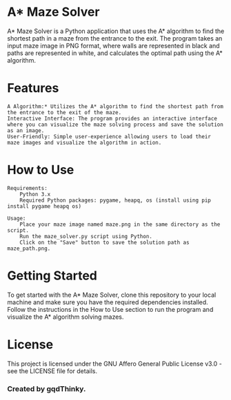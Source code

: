 # A* Maze Solver
A* Maze Solver is a Python application that uses the A* algorithm to find the shortest path in a maze from the entrance to the exit. The program takes an input maze image in PNG format, where walls are represented in black and paths are represented in white, and calculates the optimal path using the A* algorithm.

# Features
    A Algorithm:* Utilizes the A* algorithm to find the shortest path from the entrance to the exit of the maze.
    Interactive Interface: The program provides an interactive interface where you can visualize the maze solving process and save the solution as an image.
    User-Friendly: Simple user-experience allowing users to load their maze images and visualize the algorithm in action.

# How to Use
    Requirements:
        Python 3.x
        Required Python packages: pygame, heapq, os (install using pip install pygame heapq os)

    Usage:
        Place your maze image named maze.png in the same directory as the script.
        Run the maze_solver.py script using Python.
        Click on the "Save" button to save the solution path as maze_path.png.

# Getting Started
To get started with the A* Maze Solver, clone this repository to your local machine and make sure you have the required dependencies installed. Follow the instructions in the How to Use section to run the program and visualize the A* algorithm solving mazes.

# License
This project is licensed under the GNU Affero General Public License v3.0 - see the LICENSE file for details.

### Created by gqdThinky.

